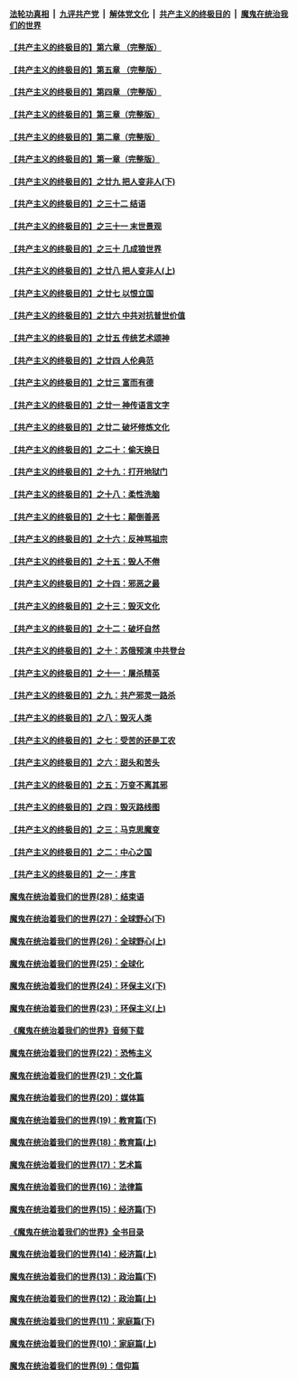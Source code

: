 ####  [法轮功真相](../../../../basic/blob/master/README.md?t=12181526) &nbsp;|&nbsp; [九评共产党](../../../../9ping.md/blob/master/README.md?t=12181526) &nbsp;|&nbsp; [解体党文化](../../../../jtdwh.md/blob/master/README.md?t=12181526)  &nbsp;|&nbsp; [共产主义的终极目的](../../../../gczydzjmd.md/blob/master/README.md?t=12181526) &nbsp;|&nbsp; [魔鬼在统治我们的世界](../../../../mgztzwmdsj.md/blob/master/README.md?t=12181526) 

#### [【共产主义的终极目的】第六章 （完整版）](../pages/nsc422/n11428913.md?t=12181526) 

#### [【共产主义的终极目的】第五章 （完整版）](../pages/nsc422/n11428912.md?t=12181526) 

#### [【共产主义的终极目的】第四章 （完整版）](../pages/nsc422/n11428907.md?t=12181526) 

#### [【共产主义的终极目的】第三章（完整版）](../pages/nsc422/n11428848.md?t=12181526) 

#### [【共产主义的终极目的】第二章（完整版）](../pages/nsc422/n11428831.md?t=12181526) 

#### [【共产主义的终极目的】第一章（完整版）](../pages/nsc422/n11417651.md?t=12181526) 

#### [【共产主义的终极目的】之廿九 把人变非人(下)](../pages/nsc422/n11344140.md?t=12181526) 

#### [【共产主义的终极目的】之三十二 结语](../pages/nsc422/n11360535.md?t=12181526) 

#### [【共产主义的终极目的】之三十一 末世景观](../pages/nsc422/n11351129.md?t=12181526) 

#### [【共产主义的终极目的】之三十 几成狼世界](../pages/nsc422/n11348280.md?t=12181526) 

#### [【共产主义的终极目的】之廿八 把人变非人(上)](../pages/nsc422/n11340492.md?t=12181526) 

#### [【共产主义的终极目的】之廿七 以恨立国](../pages/nsc422/n11336944.md?t=12181526) 

#### [【共产主义的终极目的】之廿六 中共对抗普世价值](../pages/nsc422/n11324785.md?t=12181526) 

#### [【共产主义的终极目的】之廿五 传统艺术颂神](../pages/nsc422/n11296396.md?t=12181526) 

#### [【共产主义的终极目的】之廿四 人伦典范](../pages/nsc422/n11296397.md?t=12181526) 

#### [【共产主义的终极目的】之廿三 富而有德](../pages/nsc422/n11283598.md?t=12181526) 

#### [【共产主义的终极目的】之廿一 神传语言文字](../pages/nsc422/n11263265.md?t=12181526) 

#### [【共产主义的终极目的】之廿二 破坏修炼文化](../pages/nsc422/n11245728.md?t=12181526) 

#### [【共产主义的终极目的】之二十：偷天换日](../pages/nsc422/n11238846.md?t=12181526) 

#### [【共产主义的终极目的】之十九：打开地狱门](../pages/nsc422/n11206376.md?t=12181526) 

#### [【共产主义的终极目的】之十八：柔性洗脑](../pages/nsc422/n11199994.md?t=12181526) 

#### [【共产主义的终极目的】之十七：颠倒善恶](../pages/nsc422/n11179782.md?t=12181526) 

#### [【共产主义的终极目的】之十六：反神骂祖宗](../pages/nsc422/n11166798.md?t=12181526) 

#### [【共产主义的终极目的】之十五：毁人不倦](../pages/nsc422/n11166792.md?t=12181526) 

#### [【共产主义的终极目的】之十四：邪恶之最](../pages/nsc422/n11150249.md?t=12181526) 

#### [【共产主义的终极目的】之十三：毁灭文化](../pages/nsc422/n11135227.md?t=12181526) 

#### [【共产主义的终极目的】之十二：破坏自然](../pages/nsc422/n11135214.md?t=12181526) 

#### [【共产主义的终极目的】之十：苏俄预演 中共登台](../pages/nsc422/n11118424.md?t=12181526) 

#### [【共产主义的终极目的】之十一：屠杀精英](../pages/nsc422/n11118442.md?t=12181526) 

#### [【共产主义的终极目的】之九：共产邪灵一路杀](../pages/nsc422/n11114139.md?t=12181526) 

#### [【共产主义的终极目的】之八：毁灭人类](../pages/nsc422/n11108503.md?t=12181526) 

#### [【共产主义的终极目的】之七：受苦的还是工农](../pages/nsc422/n11101809.md?t=12181526) 

#### [【共产主义的终极目的】之六：甜头和苦头](../pages/nsc422/n11096971.md?t=12181526) 

#### [【共产主义的终极目的】之五：万变不离其邪](../pages/nsc422/n11091285.md?t=12181526) 

#### [【共产主义的终极目的】之四：毁灭路线图](../pages/nsc422/n11086284.md?t=12181526) 

#### [【共产主义的终极目的】之三：马克思魔变](../pages/nsc422/n11061941.md?t=12181526) 

#### [【共产主义的终极目的】之二：中心之国](../pages/nsc422/n11047728.md?t=12181526) 

#### [【共产主义的终极目的】之一：序言](../pages/nsc422/n11086077.md?t=12181526) 

#### [魔鬼在统治着我们的世界(28)：结束语](../pages/nsc422/n10936246.md?t=12181526) 

#### [魔鬼在统治着我们的世界(27)：全球野心(下)](../pages/nsc422/n10928319.md?t=12181526) 

#### [魔鬼在统治着我们的世界(26)：全球野心(上)](../pages/nsc422/n10900318.md?t=12181526) 

#### [魔鬼在统治着我们的世界(25)：全球化](../pages/nsc422/n10788205.md?t=12181526) 

#### [魔鬼在统治着我们的世界(24)：环保主义(下)](../pages/nsc422/n10695307.md?t=12181526) 

#### [魔鬼在统治着我们的世界(23)：环保主义(上)](../pages/nsc422/n10688613.md?t=12181526) 

#### [《魔鬼在统治着我们的世界》音频下载](../pages/nsc422/n10635553.md?t=12181526) 

#### [魔鬼在统治着我们的世界(22)：恐怖主义](../pages/nsc422/n10614727.md?t=12181526) 

#### [魔鬼在统治着我们的世界(21)：文化篇](../pages/nsc422/n10597706.md?t=12181526) 

#### [魔鬼在统治着我们的世界(20)：媒体篇](../pages/nsc422/n10586579.md?t=12181526) 

#### [魔鬼在统治着我们的世界(19)：教育篇(下)](../pages/nsc422/n10564808.md?t=12181526) 

#### [魔鬼在统治着我们的世界(18)：教育篇(上)](../pages/nsc422/n10526970.md?t=12181526) 

#### [魔鬼在统治着我们的世界(17)：艺术篇](../pages/nsc422/n10499093.md?t=12181526) 

#### [魔鬼在统治着我们的世界(16)：法律篇](../pages/nsc422/n10485969.md?t=12181526) 

#### [魔鬼在统治着我们的世界(15)：经济篇(下)](../pages/nsc422/n10469975.md?t=12181526) 

#### [《魔鬼在统治着我们的世界》全书目录](../pages/nsc422/n10464261.md?t=12181526) 

#### [魔鬼在统治着我们的世界(14)：经济篇(上)](../pages/nsc422/n10457370.md?t=12181526) 

#### [魔鬼在统治着我们的世界(13)：政治篇(下)](../pages/nsc422/n10448270.md?t=12181526) 

#### [魔鬼在统治着我们的世界(12)：政治篇(上)](../pages/nsc422/n10444576.md?t=12181526) 

#### [魔鬼在统治着我们的世界(11)：家庭篇(下)](../pages/nsc422/n10440961.md?t=12181526) 

#### [魔鬼在统治着我们的世界(10)：家庭篇(上)](../pages/nsc422/n10435448.md?t=12181526) 

#### [魔鬼在统治着我们的世界(9)：信仰篇](../pages/nsc422/n10432159.md?t=12181526) 

